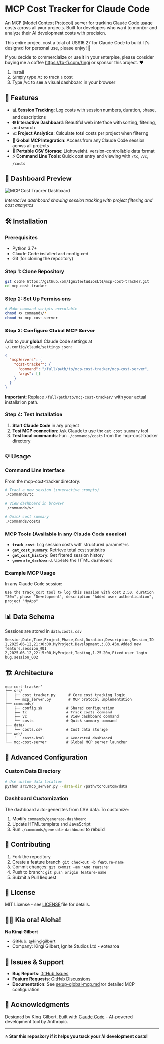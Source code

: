 # MCP Cost Tracker for Claude Code

An MCP (Model Context Protocol) server for tracking Claude Code usage costs across all your projects. Built for developers who want to monitor and analyze their AI development costs with precision. 

This entire project cost a total of US$16.27 for Claude Code to build.  Itʻs designed for personal use, please enjoy! 🤙  

If you decide to commercialize or use it in your enterpise, please consider buying me a coffee https://ko-fi.com/kingi or sponsor this project. ❤️

1. Install
2. Simply type /tc to track a cost
3. Type /vc to see a visual dashboard in your browser


## 🚀 Features

- **📊 Session Tracking**: Log costs with session numbers, duration, phase, and descriptions  
- **🌐 Interactive Dashboard**: Beautiful web interface with sorting, filtering, and search
- **📈 Project Analytics**: Calculate total costs per project when filtering
- **🔗 Global MCP Integration**: Access from any Claude Code session across all projects
- **💾 Portable CSV Storage**: Lightweight, version-controllable data format
- **⚡ Command Line Tools**: Quick cost entry and viewing with `/tc`, `/vc`, `/costs`

## 📸 Dashboard Preview

![MCP Cost Tracker Dashboard](screenshot.png)

*Interactive dashboard showing session tracking with project filtering and cost analytics*


## 🛠 Installation

### Prerequisites
- Python 3.7+
- Claude Code installed and configured
- Git (for cloning the repository)

### Step 1: Clone Repository
```bash
git clone https://github.com/IgniteStudiosLtd/mcp-cost-tracker.git
cd mcp-cost-tracker
```

### Step 2: Set Up Permissions
```bash
# Make command scripts executable
chmod +x commands/*
chmod +x mcp-cost-server
```

### Step 3: Configure Global MCP Server

Add to your **global** Claude Code settings at `~/.config/claude/settings.json`:

```json
{
  "mcpServers": {
    "cost-tracker": {
      "command": "/full/path/to/mcp-cost-tracker/mcp-cost-server",
      "args": []
    }
  }
}
```

**Important**: Replace `/full/path/to/mcp-cost-tracker/` with your actual installation path.

### Step 4: Test Installation

1. **Start Claude Code** in any project
2. **Test MCP connection**: Ask Claude to use the `get_cost_summary` tool
3. **Test local commands**: Run `./commands/costs` from the mcp-cost-tracker directory


## 💡 Usage

### Command Line Interface

From the mcp-cost-tracker directory:

```bash
# Track a new session (interactive prompts)
./commands/tc

# View dashboard in browser  
./commands/vc

# Quick cost summary
./commands/costs
```


### MCP Tools (Available in any Claude Code session)

- **`track_cost`**: Log session costs with structured parameters
- **`get_cost_summary`**: Retrieve total cost statistics  
- **`get_cost_history`**: Get filtered session history
- **`generate_dashboard`**: Update the HTML dashboard


### Example MCP Usage

In any Claude Code session:
```
Use the track_cost tool to log this session with cost 2.50, duration "30m", phase "Development", description "Added user authentication", project "MyApp"
```


## 📊 Data Schema

Sessions are stored in `data/costs.csv`:

```csv
Session,Date,Time,Project,Phase,Cost,Duration,Description,Session_ID
1,2025-06-12,21:30:00,MyProject,Development,2.83,45m,Added new feature,session_001
2,2025-06-12,22:15:00,MyProject,Testing,1.25,20m,Fixed user login bug,session_002
```


## 🏗 Architecture

```
mcp-cost-tracker/
├── src/
│   ├── cost_tracker.py      # Core cost tracking logic
│   └── mcp_server.py        # MCP protocol implementation
├── commands/
│   ├── config.sh           # Shared configuration
│   ├── tc                  # Track costs command
│   ├── vc                  # View dashboard command
│   └── costs               # Quick summary command
├── data/
│   └── costs.csv           # Cost data storage
├── web/
│   └── costs.html          # Generated dashboard
└── mcp-cost-server         # Global MCP server launcher
```

## 🔧 Advanced Configuration

### Custom Data Directory
```bash
# Use custom data location
python src/mcp_server.py --data-dir /path/to/custom/data
```

### Dashboard Customization
The dashboard auto-generates from CSV data. To customize:
1. Modify `commands/generate-dashboard` 
2. Update HTML template and JavaScript
3. Run `./commands/generate-dashboard` to rebuild


## 🤝 Contributing

1. Fork the repository
2. Create a feature branch: `git checkout -b feature-name`
3. Commit changes: `git commit -am 'Add feature'`
4. Push to branch: `git push origin feature-name`
5. Submit a Pull Request

## 📝 License

MIT License - see [LICENSE](LICENSE) file for details.


## 👨‍💻  Kia ora! Aloha!  

**Na Kingi Gilbert**  
- GitHub: [@kingigilbert](https://github.com/kingigilbert)
- Company: Kingi Gilbert, Ignite Studios Ltd - Aotearoa


## 🐛 Issues & Support

- **Bug Reports**: [GitHub Issues](https://github.com/IgniteStudiosLtd/mcp-cost-tracker/issues)
- **Feature Requests**: [GitHub Discussions](https://github.com/IgniteStudiosLtd/mcp-cost-tracker/discussions)
- **Documentation**: See [setup-global-mcp.md](setup-global-mcp.md) for detailed MCP configuration


## 🙏 Acknowledgments

Designed by Kingi Gilbert. Built with [Claude Code](https://claude.ai/code) - AI-powered development tool by Anthropic.

---

**⭐ Star this repository if it helps you track your AI development costs!**